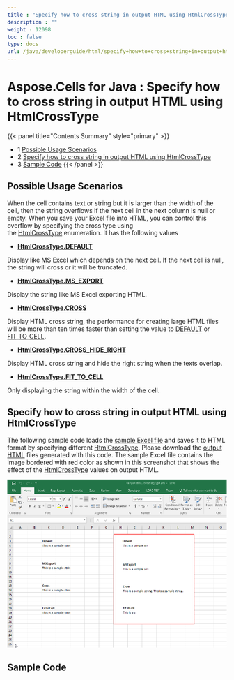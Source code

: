 ```yaml
---
title : "Specify how to cross string in output HTML using HtmlCrossType" 
description : "" 
weight : 12098 
toc : false
type: docs
url: /java/developerguide/html/specify+how+to+cross+string+in+output+html+using+htmlcrosstype/
---
```


# Aspose.Cells for Java : Specify how to cross string in output HTML using HtmlCrossType


{{< panel title="Contents Summary" style="primary" >}}
*   1 [Possible Usage Scenarios](#possible-usage-scenarios)
*   2 [Specify how to cross string in output HTML using HtmlCrossType](#specify-how-to-cross-string-in-output-html-using-htmlcrosstype)
*   3 [Sample Code](#sample-code)
{{< /panel >}}
 

## Possible Usage Scenarios

When the cell contains text or string but it is larger than the width of the cell, then the string overflows if the next cell in the next column is null or empty. When you save your Excel file into HTML, you can control this overflow by specifying the cross type using the [HtmlCrossType](https://apireference.aspose.com/java/cells/com.aspose.cells/HtmlCrossType) enumeration. It has the following values

*   **[HtmlCrossType.DEFAULT](https://apireference.aspose.com/java/cells/com.aspose.cells/htmlcrosstype#DEFAULT)**

Display like MS Excel which depends on the next cell. If the next cell is null, the string will cross or it will be truncated.

*   **[HtmlCrossType.MS\_EXPORT](https://apireference.aspose.com/java/cells/com.aspose.cells/htmlcrosstype#MS_EXPORT)**

Display the string like MS Excel exporting HTML.

*   **[HtmlCrossType.CROSS](https://apireference.aspose.com/java/cells/com.aspose.cells/htmlcrosstype#CROSS)**

Display HTML cross string, the performance for creating large HTML files will be more than ten times faster than setting the value to [DEFAULT](https://apireference.aspose.com/java/cells/com.aspose.cells/htmlcrosstype#DEFAULT) or [FIT\_TO\_CELL](https://apireference.aspose.com/java/cells/com.aspose.cells/htmlcrosstype#FIT_TO_CELL).

*   **[HtmlCrossType.CROSS\_HIDE\_RIGHT](https://apireference.aspose.com/java/cells/com.aspose.cells/htmlcrosstype#CROSS_HIDE_RIGHT)**

Display HTML cross string and hide the right string when the texts overlap.

*   **[HtmlCrossType.FIT\_TO\_CELL](https://apireference.aspose.com/java/cells/com.aspose.cells/htmlcrosstype#FIT_TO_CELL)**

Only displaying the string within the width of the cell.

## Specify how to cross string in output HTML using HtmlCrossType

The following sample code loads the [sample Excel file](https://docs2.aspose.com/cells/java/attachments/51480080/51740747.xlsx) and saves it to HTML format by specifying different [HtmlCrossType](https://apireference.aspose.com/java/cells/com.aspose.cells/HtmlCrossType). Please download the [output HTML](https://docs2.aspose.com/cells/java/attachments/51480080/51740745.zip) files generated with this code. The sample Excel file contains the image bordered with red color as shown in this screenshot that shows the effect of the [HtmlCrossType](https://apireference.aspose.com/java/cells/com.aspose.cells/HtmlCrossType) values on output HTML.

![image](51740746.png)

## Sample Code

